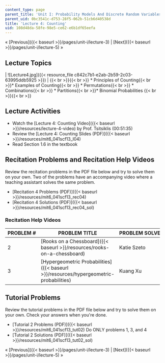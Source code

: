 ```yaml
---
content_type: page
parent_title: 'Unit I: Probability Models And Discrete Random Variables '
parent_uid: 0bc3541c-d753-28f5-062b-51cb6d40538d
title: 'Lecture 4: Counting'
uid: 108d48da-58fe-98e5-ce62-e6b1df65eefa
---
```


« [Previous]({{< baseurl >}}/pages/unit-i/lecture-3) | [Next]({{< baseurl >}}/pages/unit-i/lecture-5) »

Lecture Topics
--------------

| ![Lecture4.jpg]({{< resource_file c842c7b1-e2ab-2b59-2c03-63995ddb5925 >}}) |  {{< br >}}{{< br >}} *   Principles of Counting{{< br >}}*   Examples of Counting{{< br >}}    *   Permutations{{< br >}}    *   Combinations{{< br >}}    *   Partitions{{< br >}}*   Binomial Probabilities {{< br >}}{{< br >}}  

Lecture Activities
------------------

*   Watch the [Lecture 4: Counting Video]({{< baseurl >}}/resources/lecture-4-video) by Prof. Tsitsiklis (00:51:35)
*   Review the [Lecture 4: Counting Slides (PDF)]({{< baseurl >}}/resources/mit6_041scf13_l04)
*   Read Section 1.6 in the textbook

Recitation Problems and Recitation Help Videos
----------------------------------------------

Review the recitation problems in the PDF file below and try to solve them on your own. Two of the problems have an accompanying video where a teaching assistant solves the same problem.

*   [Recitation 4 Problems (PDF)]({{< baseurl >}}/resources/mit6_041scf13_rec04)
*   [Recitation 4 Solutions (PDF)]({{< baseurl >}}/resources/mit6_041scf13_rec04_sol)

### Recitation Help Videos

| PROBLEM # | PROBLEM TITLE | PROBLEM SOLVED BY |
| --- | --- | --- |
| 2 | [Rooks on a Chessboard]({{< baseurl >}}/resources/rooks-on-a-chessboard) | Katie Szeto |
| 3 | [Hypergeometric Probabilities]({{< baseurl >}}/resources/hypergeometric-probabilities) | Kuang Xu 

Tutorial Problems
-----------------

Review the tutorial problems in the PDF file below and try to solve them on your own. Check your answers when you're done.

*   [Tutorial 2 Problems (PDF)]({{< baseurl >}}/resources/mit6_041scf13_tut02) Do ONLY problems 1, 3, and 4
*   [Tutorial 2 Solutions (PDF)]({{< baseurl >}}/resources/mit6_041scf13_tut02_sol)

« [Previous]({{< baseurl >}}/pages/unit-i/lecture-3) | [Next]({{< baseurl >}}/pages/unit-i/lecture-5) »